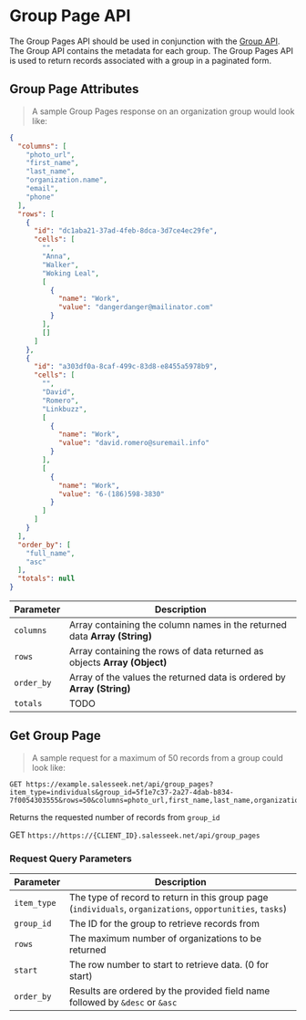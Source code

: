 # Group Page API

The Group Pages API should be used in conjunction with the [Group API](#group-api). The Group API contains the metadata for each group. The Group Pages API is used to return records associated with a group in a paginated form.

## Group Page Attributes

> A sample Group Pages response on an organization group would look like:

```json
{
  "columns": [
    "photo_url",
    "first_name",
    "last_name",
    "organization.name",
    "email",
    "phone"
  ],
  "rows": [
    {
      "id": "dc1aba21-37ad-4feb-8dca-3d7ce4ec29fe",
      "cells": [
        "",
        "Anna",
        "Walker",
        "Woking Leal",
        [
          {
            "name": "Work",
            "value": "dangerdanger@mailinator.com"
          }
        ],
        []
      ]
    },
    {
      "id": "a303df0a-8caf-499c-83d8-e8455a5978b9",
      "cells": [
        "",
        "David",
        "Romero",
        "Linkbuzz",
        [
          {
            "name": "Work",
            "value": "david.romero@suremail.info"
          }
        ],
        [
          {
            "name": "Work",
            "value": "6-(186)598-3830"
          }
        ]
      ]
    }
  ],
  "order_by": [
    "full_name",
    "asc"
  ],
  "totals": null
}
```

Parameter |  Description
--------- | ------- 
`columns` | Array containing the column names in the returned data **Array (String)**
`rows` 	  | Array containing the rows of data returned as objects **Array (Object)**
`order_by` | Array of the values the returned data is ordered by **Array (String)**
`totals` | TODO


## Get Group Page

> A sample request for a maximum of 50 records from a group could look like: 

```http
GET https://example.salesseek.net/api/group_pages?item_type=individuals&group_id=5f1e7c37-2a27-4dab-b834-7f0054303555&rows=50&columns=photo_url,first_name,last_name,organization.name,email,phone,source&order_by=full_name%20asc
```

Returns the requested number of records from `group_id`

<span class='verb get'>GET</span> `https://https://{CLIENT_ID}.salesseek.net/api/group_pages`

### Request Query Parameters

Parameter |  Description
--------- | ------- 
`item_type` | The type of record to return in this group page (`individuals`, `organizations`, `opportunities`, `tasks`)
`group_id` |  The ID for the group to retrieve records from
`rows` | The maximum number of organizations to be returned
`start` | The row number to start to retrieve data. (0 for start)
`order_by` | Results are ordered by the provided field name followed by `&desc` or `&asc`